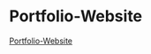 # Portfolio-Website
[Portfolio-Website](https://rawcdn.githack.com/Dinamohamd11/Portfolio-Website/1f416815fc51cfedc0c36cab065ef781fc6120f7/index.html)
